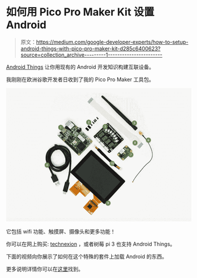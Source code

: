 # 如何用 Pico Pro Maker Kit 设置 Android

> 原文：<https://medium.com/google-developer-experts/how-to-setup-android-things-with-pico-pro-maker-kit-d285c6400623?source=collection_archive---------1----------------------->

[Android Things](https://developer.android.com/things/index.html) 让你用现有的 Android 开发知识构建互联设备。

我刚刚在欧洲谷歌开发者日收到了我的 Pico Pro Maker 工具包。

![](img/172f02c3b9bdb65d6d067c87e12d0bef.png)

它包括 wifi 功能、触摸屏、摄像头和更多功能！

你可以在网上购买: [technexion](https://www.technexion.com/solutions/iot-development-platform/android-things/) ，或者树莓 pi 3 也支持 Android Things。

下面的视频向你展示了如何在这个特殊的套件上加载 Android 的东西。

更多说明详情你可以在[这里](https://developer.android.com/things/hardware/imx7d-kit.html)找到。